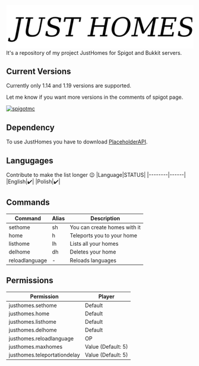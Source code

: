 

##
![Logo](https://github.com/Kondee3/JustHomes/blob/master/logo.png)
It's a repository of my project JustHomes for Spigot and Bukkit servers.






## Current Versions
Currently only 1.14 and 1.19 versions are supported.

Let me know if you want more versions in the comments of spigot page.

[![spigotmc](https://img.shields.io/badge/Spigot-JustHomes-yellow)](https://www.spigotmc.org/resources/just-homes.69446/)
## Dependency
To use JustHomes you have to download [PlaceholderAPI](https://www.spigotmc.org/resources/placeholderapi.6245/).

## Langugages
Contribute to make the list longer :wink:
|Language|STATUS|
|--------|------|
|English|:heavy_check_mark:|
|Polish|:heavy_check_mark:|

## Commands


| Command             |Alias| Description|
| --------------------|-----|------------|
|sethome |sh|You can create homes with it|
|home|h|Teleports you to your home|
|listhome|lh|Lists all your homes|
|delhome|dh|Deletes your home|
|reloadlanguage|-|Reloads languages|

## Permissions


| Permission               | Player            |
|--------------------------|-------------------|
| justhomes.sethome        | Default           |
| justhomes.home           | Default           |
| justhomes.listhome       | Default           |
| justhomes.delhome        | Default           |
| justhomes.reloadlanguage | OP                |
| justhomes.maxhomes       | Value  (Default: 5) |
 | justhomes.teleportationdelay| Value (Default: 5)|

